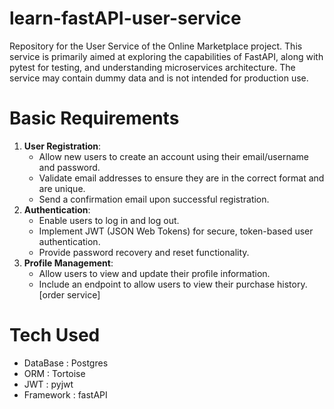 # learn-fastAPI-user-service
Repository for the User Service of the Online Marketplace project. This service is primarily aimed at exploring the capabilities of FastAPI, along with pytest for testing, and understanding microservices architecture. The service may contain dummy data and is not intended for production use.

# Basic Requirements
1. **User Registration**:
    - Allow new users to create an account using their email/username and password.
    - Validate email addresses to ensure they are in the correct format and are unique.
    - Send a confirmation email upon successful registration.
2. **Authentication**:
    - Enable users to log in and log out.
    - Implement JWT (JSON Web Tokens) for secure, token-based user authentication.
    - Provide password recovery and reset functionality.
3. **Profile Management**:
    - Allow users to view and update their profile information.
    - Include an endpoint to allow users to view their purchase history. [order service]

# Tech Used
- DataBase : Postgres 
- ORM : Tortoise
- JWT : pyjwt
- Framework : fastAPI
